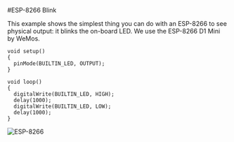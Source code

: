 #ESP-8266 Blink

This example shows the simplest thing you can do with an ESP-8266 to see physical output: it blinks the on-board LED. We use the ESP-8266 D1 Mini by WeMos.

```
void setup() 
{
  pinMode(BUILTIN_LED, OUTPUT);
}

void loop() 
{
  digitalWrite(BUILTIN_LED, HIGH);
  delay(1000);
  digitalWrite(BUILTIN_LED, LOW);
  delay(1000);
}
```

![ESP-8266](esp-8266.jpg)
